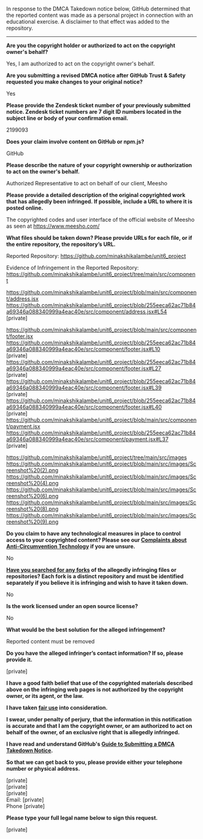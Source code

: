 In response to the DMCA Takedown notice below, GitHub determined that the reported content was made as a personal project in connection with an educational exercise. A disclaimer to that effect was added to the repository.

---

**Are you the copyright holder or authorized to act on the copyright owner's behalf?**

Yes, I am authorized to act on the copyright owner's behalf.

**Are you submitting a revised DMCA notice after GitHub Trust & Safety requested you make changes to your original notice?**

Yes

**Please provide the Zendesk ticket number of your previously submitted notice. Zendesk ticket numbers are 7 digit ID numbers located in the subject line or body of your confirmation email.**

2199093

**Does your claim involve content on GitHub or npm.js?**

GitHub

**Please describe the nature of your copyright ownership or authorization to act on the owner's behalf.**

Authorized Representative to act on behalf of our client, Meesho

**Please provide a detailed description of the original copyrighted work that has allegedly been infringed. If possible, include a URL to where it is posted online.**

The copyrighted codes and user interface of the official website of Meesho as seen at https://www.meesho.com/

**What files should be taken down? Please provide URLs for each file, or if the entire repository, the repository’s URL.**

Reported Repository: https://github.com/minakshikalambe/unit6_project

Evidence of Infringement in the Reported Repository:  
https://github.com/minakshikalambe/unit6_project/tree/main/src/component

https://github.com/minakshikalambe/unit6_project/blob/main/src/component/address.jsx  
https://github.com/minakshikalambe/unit6_project/blob/255eeca62ac71b84a69346a088340999a4eac40e/src/component/address.jsx#L54  
[private]  

https://github.com/minakshikalambe/unit6_project/blob/main/src/component/footer.jsx  
https://github.com/minakshikalambe/unit6_project/blob/255eeca62ac71b84a69346a088340999a4eac40e/src/component/footer.jsx#L10  
[private]  
https://github.com/minakshikalambe/unit6_project/blob/255eeca62ac71b84a69346a088340999a4eac40e/src/component/footer.jsx#L27  
[private]  
https://github.com/minakshikalambe/unit6_project/blob/255eeca62ac71b84a69346a088340999a4eac40e/src/component/footer.jsx#L39  
[private]  
https://github.com/minakshikalambe/unit6_project/blob/255eeca62ac71b84a69346a088340999a4eac40e/src/component/footer.jsx#L40  
[private]  
https://github.com/minakshikalambe/unit6_project/blob/main/src/component/payment.jsx  
https://github.com/minakshikalambe/unit6_project/blob/255eeca62ac71b84a69346a088340999a4eac40e/src/component/payment.jsx#L37  
[private]  

https://github.com/minakshikalambe/unit6_project/tree/main/src/images  
https://github.com/minakshikalambe/unit6_project/blob/main/src/images/Screenshot%20(2).png  
https://github.com/minakshikalambe/unit6_project/blob/main/src/images/Screenshot%20(4).png  
https://github.com/minakshikalambe/unit6_project/blob/main/src/images/Screenshot%20(6).png  
https://github.com/minakshikalambe/unit6_project/blob/main/src/images/Screenshot%20(8).png  
https://github.com/minakshikalambe/unit6_project/blob/main/src/images/Screenshot%20(9).png  

**Do you claim to have any technological measures in place to control access to your copyrighted content? Please see our <a href="https://docs.github.com/articles/guide-to-submitting-a-dmca-takedown-notice#complaints-about-anti-circumvention-technology">Complaints about Anti-Circumvention Technology</a> if you are unsure.**

No

**<a href="https://docs.github.com/articles/dmca-takedown-policy#b-what-about-forks-or-whats-a-fork">Have you searched for any forks</a> of the allegedly infringing files or repositories? Each fork is a distinct repository and must be identified separately if you believe it is infringing and wish to have it taken down.**

No

**Is the work licensed under an open source license?**

No

**What would be the best solution for the alleged infringement?**

Reported content must be removed

**Do you have the alleged infringer’s contact information? If so, please provide it.**

[private]  

**I have a good faith belief that use of the copyrighted materials described above on the infringing web pages is not authorized by the copyright owner, or its agent, or the law.**

**I have taken <a href="https://www.lumendatabase.org/topics/22">fair use</a> into consideration.**

**I swear, under penalty of perjury, that the information in this notification is accurate and that I am the copyright owner, or am authorized to act on behalf of the owner, of an exclusive right that is allegedly infringed.**

**I have read and understand GitHub's <a href="https://docs.github.com/articles/guide-to-submitting-a-dmca-takedown-notice/">Guide to Submitting a DMCA Takedown Notice</a>.**

**So that we can get back to you, please provide either your telephone number or physical address.**

[private]  
[private]  
[private]  
Email: [private]  
Phone [private]  

**Please type your full legal name below to sign this request.**

[private]  
